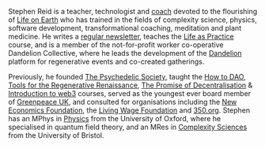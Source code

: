 Stephen Reid is a teacher, technologist and [coach](https://stephenreid.net/coaching) devoted to the flourishing of [Life on Earth](https://fall.capracourse.net/wp-content/uploads/2020/12/Introduction.pdf) who has trained in the fields of complexity science, physics, software development, transformational coaching, meditation and plant medicine. He writes a [regular newsletter](https://stephenreid.substack.com/), teaches the [Life as Practice](https://dandelion.earth/events/62cea5c3c7a7960010781eb3) course, and is a member of the not-for-profit worker co-operative Dandelion Collective, where he leads the development of the [Dandelion](https://dandelion.earth/) platform for regenerative events and co-created gatherings.

Previously, he founded [The Psychedelic Society](https://psychedelicsociety.org.uk/), taught the [How to DAO](https://docs.google.com/document/d/1jxbb3YkrjAT1TUe6W2yCFUAsXUhdVt5JYoJwmMfykoQ/edit), [Tools for the Regenerative Renaissance](https://dandelion.earth/events/5fd23eae6824a9000d43006e), [The Promise of Decentralisation](https://dandelion.earth/events/605f1caeed084e000d44e844) & [Introduction to web3](https://dandelion.earth/events/623c3fccf9cf930011212aa1) courses, served as the youngest ever board member of [Greenpeace UK](https://www.greenpeace.org.uk/), and consulted for organisations including the [New Economics Foundation](https://neweconomics.org/), the [Living Wage Foundation](https://www.livingwage.org.uk/) and [350.org](https://350.org/). Stephen has an MPhys in [Physics](https://www2.physics.ox.ac.uk/) from the University of Oxford, where he specialised in quantum field theory, and an MRes in [Complexity Sciences](http://www.bristol.ac.uk/bccs/) from the University of Bristol.
